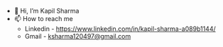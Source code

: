 - 👋 Hi, I’m Kapil Sharma
- 📫 How to reach me
   - Linkedin - https://www.linkedin.com/in/kapil-sharma-a089b1144/
   - Gmail - ksharma120497@gmail.com

<!---
ksharma120497/ksharma120497 is a ✨ special ✨ repository because its `README.md` (this file) appears on your GitHub profile.
You can click the Preview link to take a look at your changes.
--->
